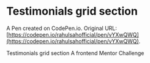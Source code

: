 # Testimonials grid section

A Pen created on CodePen.io. Original URL: [https://codepen.io/rahulsahofficial/pen/vYXwQWQ](https://codepen.io/rahulsahofficial/pen/vYXwQWQ).

Testimonials grid section
A frontend Mentor Challenge
